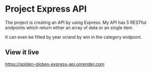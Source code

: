 # Project Express API

The project is creating an API by using Express. My API has 5 RESTful endpoints which return either an array of data or an single item.

It can even be filted by year or/and by win in the category endpoint.

## View it live

https://golden-globes-express-api.onrender.com
